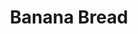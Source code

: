 ---
layout: recette
categories: [recettes]
hidden: true
lang: fr
title: Banana Bread
type: sucre
ingredients: 
  - nom: oeufs 
    qte: 2
  - nom: sucre
    qte: 150
    unite: gr
  - nom: farine
    qte: 250
    unite: gr
  - nom: levure
    qte: 5
    unite: gr
  - nom: bananes mûres
    qte: 2
  - nom: beurre mou
    qte: 80
    unite: gr
  - nom: lait
    qte: 50
    unite: mL
preconditions:
  - Le lait, les bananes et les oeufs doivent être à température ambiante
  - Le beurre doit être mou
  - Préchauffer le four à 160°C
etapes:
  - label: Préparation
    details:
      - Tamiser 150 gr de farine et la levure dans un saladier
      - Y ajouter le sucre
      - Dans un bol, écraser les bananes avec une fourchette
      - Dans le saladier, ajouter les bananes, le beurre et le lait
      - Mélanger au fouet
      - Ajouter les oeufs et les 100 derniers grammes de farine
      - Mélanger au fouet
      - Beurrer et fariner le moule puis y ajouter la préparation
materiel:
  - moule à cake
cuisson: 
  - Cuire 60 minutes à 160°C
  - Vérifier que le cake est cuit avec la pointe d'un couteau
---